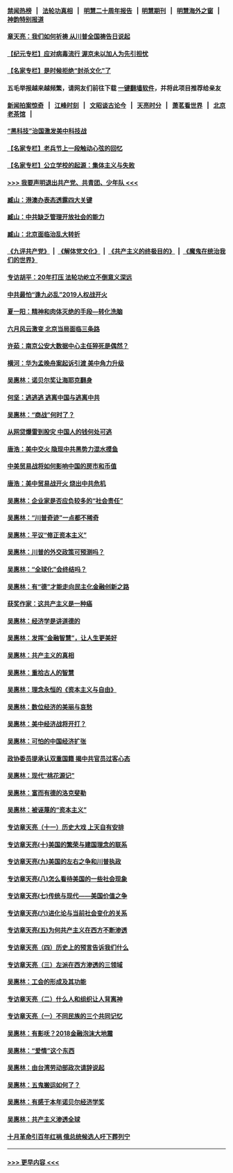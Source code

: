 #### [禁闻热榜](热点新闻.md?=0)  &nbsp;&nbsp;|&nbsp;&nbsp; [法轮功真相](https://github.com/gfw-breaker/truth/blob/master/README.md?=0) &nbsp;&nbsp;|&nbsp;&nbsp; [明慧二十周年报告](https://github.com/gfw-breaker/mh-reports/blob/master/README.md?=0) &nbsp;&nbsp;|&nbsp;&nbsp;[明慧期刊](https://github.com/gfw-breaker/mh-qikan) &nbsp;&nbsp;|&nbsp;&nbsp; [明慧海外之窗](https://github.com/gfw-breaker/mh-news/blob/master/README.md?=0) &nbsp;&nbsp;|&nbsp;&nbsp; [神韵特别报道](https://github.com/gfw-breaker/mh-news/blob/master/shenyun.md?=0)
#### [章天亮：我们如何祈祷 从川普全国祷告日说起](../pages/nsc423/n11944627.md?t=03171102) 
#### [【纪元专栏】应对病毒流行 渥京未以加人为先引担忧](../pages/nsc423/n11875714.md?t=03171102) 
#### [【名家专栏】是时候拒绝“封杀文化”了](../pages/nsc423/n11814093.md?t=03171102) 
#### 五毛举报越来越频繁，请网友们前往下载 [一键翻墙软件](https://github.com/gfw-breaker/ssr-accounts)，并将此项目推荐给亲友
#### [新闻拍案惊奇](https://github.com/gfw-breaker/banned-news/blob/master/pages/link4.md) &nbsp;&nbsp;|&nbsp;&nbsp; [江峰时刻](https://github.com/gfw-breaker/banned-news/blob/master/pages/link4.md) &nbsp;&nbsp;|&nbsp;&nbsp; [文昭谈古论今](https://github.com/gfw-breaker/banned-news/blob/master/pages/link4.md) &nbsp;&nbsp;|&nbsp;&nbsp; [天亮时分](https://github.com/gfw-breaker/banned-news/blob/master/pages/link4.md) &nbsp;&nbsp;|&nbsp;&nbsp; [萧茗看世界](https://github.com/gfw-breaker/banned-news/blob/master/pages/link4.md) &nbsp;&nbsp;|&nbsp;&nbsp; [北京老茶馆](https://github.com/gfw-breaker/banned-news/blob/master/pages/link4.md) &nbsp;&nbsp;|&nbsp;&nbsp; 
#### [“黑科技”治国激发美中科技战](../pages/nsc423/n11638056.md?t=03171102) 
#### [【名家专栏】老兵节上一段触动心弦的回忆](../pages/nsc423/n11646016.md?t=03171102) 
#### [【名家专栏】公立学校的起源：集体主义与失败](../pages/nsc423/n11601833.md?t=03171102) 
#### [>>> 我要声明退出共产党、共青团、少年队 <<<](https://github.com/begood0513/goodnews/blob/master/quit/letter.md) 
#### [臧山：港澳办表态透露四大关键](../pages/nsc423/n11421628.md?t=03171102) 
#### [臧山：中共缺乏管理开放社会的能力](../pages/nsc423/n11407457.md?t=03171102) 
#### [臧山：北京面临治乱大转折](../pages/nsc423/n11406895.md?t=03171102) 
#### [《九评共产党》](https://github.com/begood0513/9ping.md/blob/master/README.md) &nbsp;|&nbsp; [《解体党文化》](../../../../jtdwh.md/blob/master/README.md)  &nbsp;|&nbsp; [《共产主义的终极目的》](../../../../gczydzjmd.md/blob/master/README.md) &nbsp;|&nbsp; [《魔鬼在统治我们的世界》](../../../../mgztzwmdsj.md/blob/master/README.md) 
#### [专访胡平：20年打压 法轮功屹立不倒意义深远](../pages/nsc423/n11398800.md?t=03171102) 
#### [中共最怕“逢九必乱”2019人权战开火](../pages/nsc423/n11385248.md?t=03171102) 
#### [夏一阳：精神和肉体灭绝的手段—转化洗脑](../pages/nsc423/n11368250.md?t=03171102) 
#### [六月风云激变 北京当局面临三条路](../pages/nsc423/n11313668.md?t=03171102) 
#### [许茹：南京公安大数据中心主任猝死是偶然？](../pages/nsc423/n11064744.md?t=03171102) 
#### [横河：华为孟晚舟案起诉引渡 美中角力升级](../pages/nsc423/n11027230.md?t=03171102) 
#### [吴惠林：诺贝尔奖让海耶克翻身](../pages/nsc423/n10890049.md?t=03171102) 
#### [何坚：逃逃逃 逃离中国与逃离中共](../pages/nsc423/n10592891.md?t=03171102) 
#### [吴惠林：“商战”何时了？](../pages/nsc423/n10573558.md?t=03171102) 
#### [从网贷爆雷到股灾 中国人的钱何处可逃](../pages/nsc423/n10572800.md?t=03171102) 
#### [唐浩：美中交火 隐现中共黑势力混水摸鱼](../pages/nsc423/n10544040.md?t=03171102) 
#### [中美贸易战将如何影响中国的房市和币值](../pages/nsc423/n10543697.md?t=03171102) 
#### [唐浩：美中贸易战开火 烧出中共危机](../pages/nsc423/n10540126.md?t=03171102) 
#### [吴惠林：企业家是否应负较多的“社会责任”](../pages/nsc423/n10535022.md?t=03171102) 
#### [吴惠林：“川普奇迹”一点都不稀奇](../pages/nsc423/n10512808.md?t=03171102) 
#### [吴惠林：平议“修正资本主义”](../pages/nsc423/n10495724.md?t=03171102) 
#### [吴惠林：川普的外交政策可预测吗？](../pages/nsc423/n10462387.md?t=03171102) 
#### [吴惠林：“全球化”会终结吗？](../pages/nsc423/n10452838.md?t=03171102) 
#### [吴惠林：有“德”才能走向民主化金融创新之路](../pages/nsc423/n10432292.md?t=03171102) 
#### [获奖作家：这共产主义是一种癌](../pages/nsc423/n10431541.md?t=03171102) 
#### [吴惠林：经济学是讲道德的](../pages/nsc423/n10398014.md?t=03171102) 
#### [吴惠林：发挥“金融智慧”，让人生更美好](../pages/nsc423/n10375019.md?t=03171102) 
#### [吴惠林：共产主义的真相](../pages/nsc423/n10351394.md?t=03171102) 
#### [吴惠林：重拾古人的智慧](../pages/nsc423/n10337691.md?t=03171102) 
#### [吴惠林：理念永恒的《资本主义与自由》](../pages/nsc423/n10316274.md?t=03171102) 
#### [吴惠林：数位经济的美丽与哀愁](../pages/nsc423/n10292946.md?t=03171102) 
#### [吴惠林：美中经济战将开打？](../pages/nsc423/n10258825.md?t=03171102) 
#### [吴惠林：可怕的中国经济扩张](../pages/nsc423/n10219147.md?t=03171102) 
#### [政协委员提承认双重国籍 揭中共官员过客心态](../pages/nsc423/n10208809.md?t=03171102) 
#### [吴惠林：现代“桃花源记”](../pages/nsc423/n10185234.md?t=03171102) 
#### [吴惠林：富而有德的洛克斐勒](../pages/nsc423/n10142264.md?t=03171102) 
#### [吴惠林：被诬蔑的“资本主义”](../pages/nsc423/n10124816.md?t=03171102) 
#### [专访章天亮（十一）历史大戏 上天自有安排](../pages/nsc423/n10094905.md?t=03171102) 
#### [专访章天亮(十)美国的繁荣与建国理念的联系](../pages/nsc423/n10094899.md?t=03171102) 
#### [专访章天亮(九)美国的左右之争和川普执政](../pages/nsc423/n10094889.md?t=03171102) 
#### [专访章天亮(八)怎么看待美国的一些社会现象](../pages/nsc423/n10094857.md?t=03171102) 
#### [专访章天亮(七)传统与现代——美国价值之争](../pages/nsc423/n10093140.md?t=03171102) 
#### [专访章天亮(六)进化论与当前社会变化的关系](../pages/nsc423/n10092036.md?t=03171102) 
#### [专访章天亮(五)为何共产主义在西方不断渗透](../pages/nsc423/n10083620.md?t=03171102) 
#### [专访章天亮（四）历史上的预言告诉我们什么](../pages/nsc423/n10083606.md?t=03171102) 
#### [专访章天亮（三）左派在西方渗透的三领域](../pages/nsc423/n10081115.md?t=03171102) 
#### [吴惠林：工会的形成及其功能](../pages/nsc423/n10080633.md?t=03171102) 
#### [专访章天亮（二）什么人和组织让人背离神](../pages/nsc423/n10076637.md?t=03171102) 
#### [专访章天亮（一）不同民族的三个共同记忆](../pages/nsc423/n10074188.md?t=03171102) 
#### [吴惠林：有影呒？2018金融泡沫大地震](../pages/nsc423/n10040534.md?t=03171102) 
#### [吴惠林：“爱情”这个东西](../pages/nsc423/n10019423.md?t=03171102) 
#### [吴惠林：由台湾劳动部政次请辞说起](../pages/nsc423/n9979679.md?t=03171102) 
#### [吴惠林：五鬼搬运如何了？](../pages/nsc423/n9925338.md?t=03171102) 
#### [吴惠林：有感于本年诺贝尔经济学奖](../pages/nsc423/n9871883.md?t=03171102) 
#### [吴惠林：共产主义渗透全球](../pages/nsc423/n9812748.md?t=03171102) 
#### [十月革命引百年红祸 俄总统候选人吁下葬列宁](../pages/nsc423/n9810182.md?t=03171102) 

----
#### [ >>> 更早内容 <<< ](../indexes/nsc423-earlier.md)
